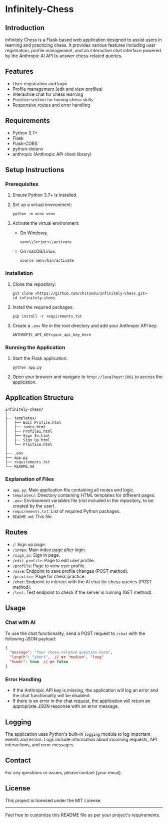 # Infinitely-Chess

## Introduction

Infinitely Chess is a Flask-based web application designed to assist users in learning and practicing chess. It provides various features including user registration, profile management, and an interactive chat interface powered by the Anthropic AI API to answer chess-related queries.

## Features

- User registration and login
- Profile management (edit and view profiles)
- Interactive chat for chess learning
- Practice section for honing chess skills
- Responsive routes and error handling

## Requirements

- Python 3.7+
- Flask
- Flask-CORS
- python-dotenv
- anthropic (Anthropic API client library)

## Setup Instructions

### Prerequisites

1. Ensure Python 3.7+ is installed.
2. Set up a virtual environment:
    
    ```
    python -m venv venv
    
    ```
    
3. Activate the virtual environment:
    - On Windows:
        
        ```
        venv\\Scripts\\activate
        
        ```
        
    - On macOS/Linux:
        
        ```
        source venv/bin/activate
        
        ```
        

### Installation

1. Clone the repository:
    
    ```
    git clone <https://github.com/chitundu/Infinitely-Chess.git>
    cd infinitely-chess
    
    ```
    
2. Install the required packages:
    
    ```
    pip install -r requirements.txt
    
    ```
    
3. Create a `.env` file in the root directory and add your Anthropic API key:
    
    ```
    ANTHROPIC_API_KEY=your_api_key_here
    
    ```
    

### Running the Application

1. Start the Flask application:
    
    ```
    python app.py
    
    ```
    
2. Open your browser and navigate to `http://localhost:5001` to access the application.

## Application Structure

```
infinitely-chess/
│
├── templates/
│   ├── Edit Profile.html
│   ├── index.html
│   ├── Profile1.html
│   ├── Sign In.html
│   ├── Sign Up.html
│   └── Practice.html
│
├── .env
├── app.py
├── requirements.txt
└── README.md

```

### Explanation of Files

- `app.py`: Main application file containing all routes and logic.
- `templates/`: Directory containing HTML templates for different pages.
- `.env`: Environment variables file (not included in the repository, to be created by the user).
- `requirements.txt`: List of required Python packages.
- `README.md`: This file.

## Routes

- `/`: Sign up page.
- `/index`: Main index page after login.
- `/sign_in`: Sign in page.
- `/edit_profile`: Page to edit user profile.
- `/profile`: Page to view user profile.
- `/save`: Endpoint to save profile changes (POST method).
- `/practice`: Page for chess practice.
- `/chat`: Endpoint to interact with the AI chat for chess queries (POST method).
- `/test`: Test endpoint to check if the server is running (GET method).

## Usage

### Chat with AI

To use the chat functionality, send a POST request to `/chat` with the following JSON payload:

```json
{
  "message": "Your chess-related question here",
  "length": "short",  // or "medium", "long"
  "humor": true  // or false
}

```

### Error Handling

- If the Anthropic API key is missing, the application will log an error and the chat functionality will be disabled.
- If there is an error in the chat request, the application will return an appropriate JSON response with an error message.

## Logging

The application uses Python's built-in `logging` module to log important events and errors. Logs include information about incoming requests, API interactions, and error messages.

## Contact

For any questions or issues, please contact [your email].

## License

This project is licensed under the MIT License.

---

Feel free to customize this README file as per your project's requirements.
